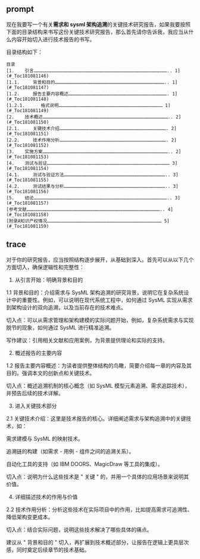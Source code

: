 ## prompt

现在我要写一个有关**需求和 sysml 架构追溯**的关键技术研究报告，如果我要按照下面的目录结构来书写这份关键技术研究报告，那么首先请你告诉我，我应当从什么内容开始切入进行技术报告的书写。

目录结构如下：

```
目录
[1.    引言…………………………………………………………………………………………………………………………………….. 1](#_Toc181081146)
[1.1.     背景和目的…………………………………………………………………………………………………………….. 1](#_Toc181081147)
[1.2.     报告主要内容概述…………………………………………………………………………………………………. 1](#_Toc181081148)
[1.2.1.      格式说明……………………………………………………………………………………………………… 1](#_Toc181081149)
[2.    技术概述…………………………………………………………………………………………………………………………….. 2](#_Toc181081150)
[2.1.     关键技术介绍…………………………………………………………………………………………………………. 2](#_Toc181081151)
[2.2.     技术作用分析…………………………………………………………………………………………………………. 2](#_Toc181081152)
[3.    实施方案…………………………………………………………………………………………………………………………….. 2](#_Toc181081153)
[4.    测试与验证………………………………………………………………………………………………………………………… 3](#_Toc181081154)
[4.1.     测试与验证方法…………………………………………………………………………………………………….. 3](#_Toc181081155)
[4.2.     测试结果与分析…………………………………………………………………………………………………….. 3](#_Toc181081156)
[5.    结论…………………………………………………………………………………………………………………………………….. 3](#_Toc181081157)
[参考文献…………………………………………………………………………………………………………………………………….. 4](#_Toc181081158)
[附录A知识产权情况………………………………………………………………………………………………………………… 5](#_Toc181081159)
```

## trace

对于你的研究报告，应当按照结构逐步展开，从基础到深入。首先可以从以下几个方面切入，确保逻辑性和完整性：

1. 从引言开始：明确背景和目的

1.1 背景和目的：介绍需求与 SysML 架构追溯的研究背景，说明它在复杂系统设计中的重要性。例如，可以说明在现代系统工程中，如何通过 SysML 实现从需求到架构设计的双向追溯，以及当前存在的技术难点。

切入点：可以从需求管理和架构建模的实际问题开始，例如，复杂系统需求与实现脱节的现象，如何通过 SysML 进行精准追溯。

写作建议：引用相关文献和应用案例，为背景提供理论和实际的支持。

2. 概述报告的主要内容

1.2 报告主要内容概述：为读者提供整体结构的鸟瞰，简要介绍每一章的内容及其目的。强调本文的创新点和关键技术。

切入点：概述追溯机制的核心概念（如 SysML 模型元素追溯、需求追踪技术），并预告后续的技术详解。

3. 进入关键技术部分

2.1 关键技术介绍：这里是技术报告的核心。详细阐述需求与架构追溯中的关键技术，如：

需求建模与 SysML 的映射技术。

追溯链的构建（如需求 - 用例 - 组件之间的追溯关系）。

自动化工具的支持（如 IBM DOORS、MagicDraw 等工具的集成）。

切入点：说明为什么这些技术是 " 关键 " 的，并用一个具体的应用场景来说明其价值。

4. 详细描述技术的作用与价值

2.2 技术作用分析：分析这些技术在实际项目中的作用，比如提高需求可追溯性、降低架构变更成本。

切入点：结合实际问题，说明这些技术解决了哪些具体的痛点。

建议从 " 背景和目的 " 切入，再扩展到技术概述部分，让报告在逻辑上更具层次感，同时奠定后续章节的技术基础。
